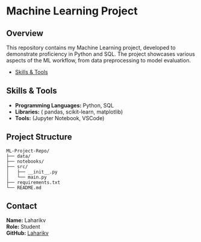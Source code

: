 # Machine Learning Project

## Overview
This repository contains my Machine Learning project, developed to demonstrate proficiency in Python and SQL. The project showcases various aspects of the ML workflow, from data preprocessing to model evaluation.

- [Skills & Tools](#Python,#ML,#SQL)

## Skills & Tools
- **Programming Languages:** Python, SQL
- **Libraries:** ( pandas, scikit-learn, matplotlib)
- **Tools:** (Jupyter Notebook, VSCode)

## Project Structure
```plaintext
ML-Project-Repo/
├── data/
├── notebooks/
├── src/
│   ├── __init__.py
│   └── main.py
├── requirements.txt
└── README.md
```

## Contact
**Name:** Laharikv  
**Role:** Student  
**GitHub:** [Laharikv](https://github.com/Laharikv)

